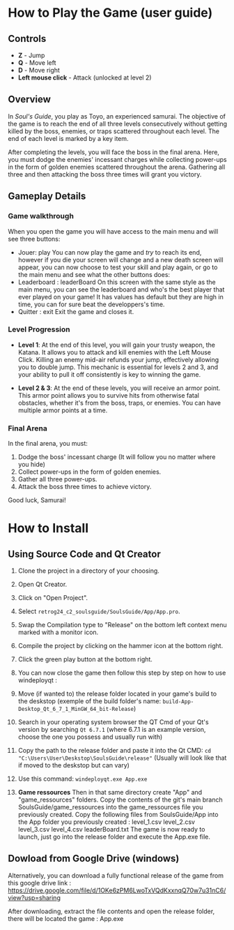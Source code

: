 # How to Play the Game (user guide)

## Controls
- **Z** - Jump
- **Q** - Move left
- **D** - Move right
- **Left mouse click** - Attack (unlocked at level 2)

## Overview

In *Soul's Guide*, you play as Toyo, an experienced samurai. The objective of the game is to reach the end of all three levels consecutively without getting killed by the boss, enemies, or traps scattered throughout each level. The end of each level is marked by a key item.

After completing the levels, you will face the boss in the final arena. Here, you must dodge the enemies' incessant charges while collecting power-ups in the form of golden enemies scattered throughout the arena. Gathering all three and then attacking the boss three times will grant you victory.

## Gameplay Details
### Game walkthrough
When you open the game you will have access to the main menu and will see three buttons:
   - Jouer: play
You can now play the game and *try* to reach its end, however if you die your screen will change and a new death screen will appear, you can now choose to test your skill and play again, or go to the main menu and see what the other buttons does:
   - Leaderboard : leaderBoard
On this screen with the same style as the main menu, you can see the leaderboard and who's the best player that ever played on your game! It has values has default but they are high in time, you can for sure beat the developpers's time.
   - Quitter : exit
Exit the game and closes it. 

### Level Progression
- **Level 1**: At the end of this level, you will gain your trusty weapon, the Katana. It allows you to attack and kill enemies with the Left Mouse Click. Killing an enemy mid-air refunds your jump, effectively allowing you to double jump. This mechanic is essential for levels 2 and 3, and your ability to pull it off consistently is key to winning the game.
  
- **Level 2 & 3**: At the end of these levels, you will receive an armor point. This armor point allows you to survive hits from otherwise fatal obstacles, whether it's from the boss, traps, or enemies. You can have multiple armor points at a time.

### Final Arena
In the final arena, you must:
1. Dodge the boss' incessant charge (It will follow you no matter where you hide)
2. Collect power-ups in the form of golden enemies.
3. Gather all three power-ups.
4. Attack the boss three times to achieve victory.

Good luck, Samurai!

# How to Install

## Using Source Code and Qt Creator

1. Clone the project in a directory of your choosing.
2. Open Qt Creator.
3. Click on "Open Project".
4. Select `retrog24_c2_soulsguide/SoulsGuide/App/App.pro`.
5. Swap the Compilation type to "Release" on the bottom left context menu marked with a monitor icon.
6. Compile the project by clicking on the hammer icon at the bottom right.
7. Click the green play button at the bottom right.
8. You can now close the game then follow this step by step on how to use windeployqt :

1. Move (if wanted to) the release folder located in your game's build to the deskstop (exemple of the build folder's name: `build-App-Desktop_Qt_6_7_1_MinGW_64_bit-Release`)
2. Search in your operating system browser the QT Cmd of your Qt's version by searching `Qt 6.7.1` (where 6.7.1 is an example version, choose the one you possess and usually run with)
3. Copy the path to the release folder and paste it into the Qt CMD: `cd "C:\Users\User\Deskstop\SoulsGuide\release"` (Usually will look like that if moved to the deskstop but can vary)
4. Use this command: `windeployqt.exe App.exe`
5. **Game ressources**
   Then in that same directory create "App" and "game_ressources" folders.
   Copy the contents of the git's main branch SoulsGuide/game_ressources into the game_ressources file you previously created.
   Copy the following files from SoulsGuide/App into the App folder you previously created :
      level_1.csv
      level_2.csv
      level_3.csv
      level_4.csv
      leaderBoard.txt
The game is now ready to launch, just go into the release folder and execute the App.exe file.

## Dowload from Google Drive (windows)
Alternatively, you can download a fully functional release of the game from this google drive link :
https://drive.google.com/file/d/1OKe6zPM6LwoTxVQdKxxnqQ70w7u31nC6/view?usp=sharing

After downloading, extract the file contents and open the release folder, there will be located the game : App.exe